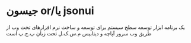 # جیسون or/یا jsonui
یک برنامه ابزار توسعه سطح سیستم برای توسعه و ساخت نرم افزارهای تحت وب از طریق وب سرور آپاچه و دیتابیس م.س.ک.ل تحت زبان پ.چ.پ است
